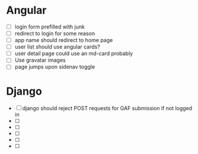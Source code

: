 # Angular

- [ ] login form prefilled with junk
- [ ] redirect to login for some reason
- [ ] app name should redirect to home page
- [ ] user list should use angular cards?
- [ ] user detail page could use an md-card probably
- [ ] Use gravatar images
- [ ] page jumps upon sidenav toggle

# Django

- [ ] django should reject POST requests for GAF submission if not logged in
- [ ] 
- [ ] 
- [ ] 
- [ ] 
- [ ] 
